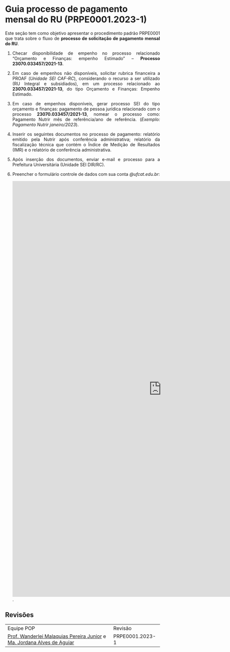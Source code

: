 <!--Don't delete ths script-->
<script src = "https://polyfill.io/v3/polyfill.min.js?features=es6"></script>
<script id = "MathJax-script" async src="https://cdn.jsdelivr.net/npm/mathjax@3/es5/tex-mml-chtml.js"></script>
<!--Don't delete ths script-->

<h1>Guia processo de pagamento mensal do RU (PRPE0001.2023-1)</h1>

<p align = "justify">
Este seção tem como objetivo apresentar o procedimento padrão PRPE0001 que trata sobre o fluxo de <b>processo de solicitação de pagamento mensal do RU</b>.
</p>

<ol>
    <li><p align = "justify">Checar disponibilidade de empenho no processo relacionado “Orçamento e Finanças: empenho Estimado” – <b>Processo 23070.033457/2021-13</b>.</p></li>
    <li><p align = "justify">Em caso de empenhos não disponíveis, solicitar rubrica financeira a PROAF (<i>Unidade SEI CAF-RC</i>), considerando o recurso a ser utilizado (RU Integral e subsidiados), em um processo relacionado ao <b>23070.033457/2021-13</b>, do tipo Orçamento e Finanças: Empenho Estimado.</p></li>
    <li><p align = "justify">Em caso de empenhos disponíveis, gerar processo SEI do tipo orçamento e finanças: pagamento de pessoa jurídica relacionado com o processo <b>23070.033457/2021-13</b>, nomear o processo como: Pagamento Nutrir mês de referência/ano de referência. (<i>Exemplo: Pagamento Nutrir janeiro/2023</i>).</p></li>
    <li><p align = "justify">Inserir os seguintes documentos no processo de pagamento: relatório emitido pela Nutrir após conferência administrativa; relatório da fiscalização técnica que contém o Índice de Medição de Resultados (IMR) e o relatório de conferência administrativa.</p></li>
    <li><p align = "justify">Após inserção dos documentos, enviar e-mail e processo para a Prefeitura Universitária (Unidade SEI DIR/RC).</p></li>
    <li><p align = "justify">Preencher o formulário controle de dados com sua conta <i>@ufcat.edu.br</i>: <br> 
    <center><iframe src="https://docs.google.com/forms/d/e/1FAIpQLSf2iGbcBRx7iFGzLbpVVA_eBnF2L5DpmepqkMFMKtu7xPJrgQ/viewform?embedded=true" width="968" height="1351" frameborder="0" marginheight="0" marginwidth="0">Carregando…</iframe></center>.</p></li>
</ol>



<h2>Revisões</h2>

<table style = "width:100%">
    <tr>
        <td>Equipe POP</td>
        <td>Revisão</td>
    </tr>
    <tr>
        <td><a href="http://lattes.cnpq.br/2268506213083114" target="_blank">Prof. Wanderlei Malaquias Pereira Junior</a> e <a href="http://lattes.cnpq.br/6397960074636015" target="_blank">Ma. Jordana Alves de Aguiar</a></td>
        <td>PRPE0001.2023-1</td>
    </tr>
</table>